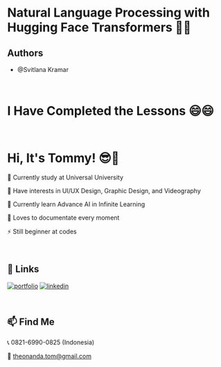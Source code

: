 # Natural Language Processing with Hugging Face Transformers 🚀🚀


## Authors

- @Svitlana Kramar
<br>


# I Have Completed the Lessons 😄😄
<br>

# Hi, It's Tommy! 😎👋
🎒 Currently study at Universal University

👀 Have interests in UI/UX Design, Graphic Design, and Videography 

🤖 Currently learn Advance AI in Infinite Learning 

🎥 Loves to documentate every moment

⚡️ Still beginner at codes 

<br>

## 🔗 Links
[![portfolio](https://img.shields.io/badge/my_portfolio-000?style=for-the-badge&logo=ko-fi&logoColor=white)](https://drive.google.com/drive/folders/1B7tlq-6YtxylKZJwyxKfDAK60J9RgnWA?usp=drive_link)
[![linkedin](https://img.shields.io/badge/linkedin-0A66C2?style=for-the-badge&logo=linkedin&logoColor=white)](https://www.linkedin.com/in/tommy-theonanda-7850531b8/)

<br>

## 📫 Find Me
📞 0821-6990-0825 (Indonesia)

📧 theonanda.tom@gmail.com
